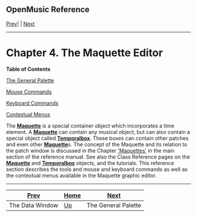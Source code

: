 OpenMusic Reference  
---  
[Prev](x25089)| | [Next](x25190)  
  
* * *

# Chapter 4. The Maquette Editor

 **Table of Contents**

[The General Palette](x25190)

[Mouse Commands](x25330)

[Keyboard Commands](x25351)

[Contextual Menus](x25435)

The [**Maquette**](glossary#MAQUETTE) is a special container object which
incorporates a time element. A [**Maquette**](glossary#MAQUETTE) can
contain any musical object, but can also contain a special object called
[**Temporalbox**](temporalbox). These boxes can contain other patches and
even other [**Maquette**](glossary#MAQUETTE)s. The concept of the
Maquette and its relation to the patch window is discussed in the Chapter
['Maquettes'](concepts.maquettes) in the main section of the reference
manual. See also the Class Reference pages on the
[**Maquette**](glossary#MAQUETTE) and [**Temporalbox**](temporalbox)
objects, and the tutorials. This reference section describes the tools and
mouse and keyboard commands as well as the contextual menus available in the
Maquette graphic editor.

* * *

[Prev](x25089)| [Home](index)| [Next](x25190)  
---|---|---  
The Data Window| [Up](editors.intro)| The General Palette

